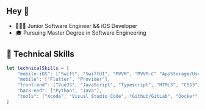 ## Hey 👋

* 👩🏼‍💻 Junior Software Engineer && iOS Developer
* 🎓 Pursuing Master Degree in Software Engineering

## 🧰 Technical Skills
```swift
let technicalSkills = [
    "mobile-iOS": ["Swift", "SwiftUI", "MVVM", "MVVM-C" "AppStorage/UserDefaults", "CoreData", "Chart"],
    "mobile": ["Flutter", "Provider"],
    "front-end": ["VueJS", "JavaScript", "Typescript", "HTML5", "CSS3"],
    "back-end": ["Python", "Java"],
    "tools": ["Xcode", "Visual Studio Code", "Github/GitLab", "Docker", "CreateML",
]
```
